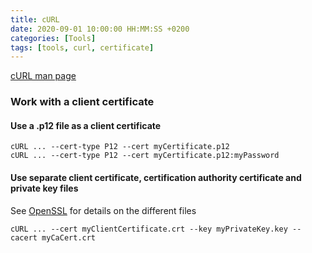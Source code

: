 ```yaml
---
title: cURL
date: 2020-09-01 10:00:00 HH:MM:SS +0200
categories: [Tools]
tags: [tools, curl, certificate]
---
```


[cURL man page](https://curl.haxx.se/docs/manpage.html)

### Work with a client certificate

#### Use a .p12 file as a client certificate

```console
cURL ... --cert-type P12 --cert myCertificate.p12
cURL ... --cert-type P12 --cert myCertificate.p12:myPassword
```

#### Use separate client certificate, certification authority certificate and private key files

See [OpenSSL](../OpenSSL/) for details on the different files

```console
cURL ... --cert myClientCertificate.crt --key myPrivateKey.key --cacert myCaCert.crt 
```
